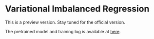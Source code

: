 # Variational Imbalanced Regression

This is a preview version. Stay tuned for the official version.

The pretrained model and training log is available at [here](https://drive.google.com/drive/folders/1bbdzbvXJVgkIGe1AbsH9VEm0Uvkqp67R?usp=sharing).

